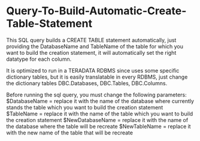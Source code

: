 # Query-To-Build-Automatic-Create-Table-Statement
This SQL query builds a CREATE TABLE statement automatically, just providing the DatabaseName and TableName of the table for which you want to build the creation statement, it will automatically set the right datatype for each column.

It is optimized to run in a TERADATA RDBMS since uses some specific dictionary tables, but it is easily translatable in every RDBMS, just change the dictionary tables DBC.Databases, DBC.Tables, DBC.Columns.

Before running the sql query, you must change the following parameters:
$DatabaseName = replace it with the name of the database where currently stands the table which you want to build the creation statement
$TableName = replace it with the name of the table which you want to build the creation statement
$NewDatabaseName = replace it with the name of the database where the table will be recreate
$NewTableName = replace it with the new name of the table that will be recreate
